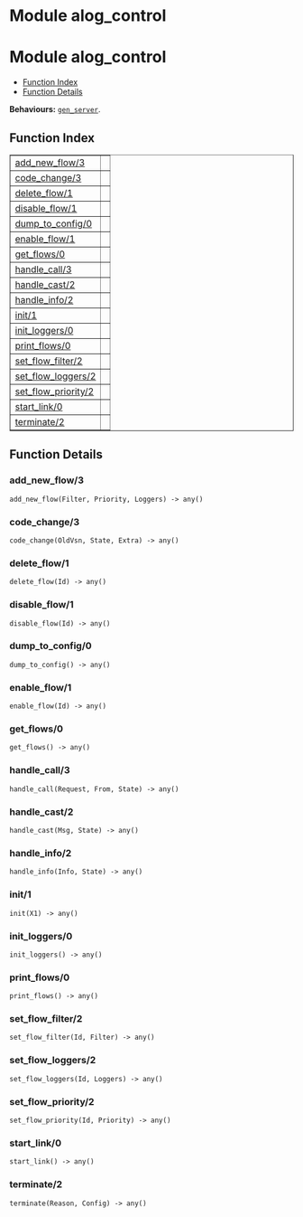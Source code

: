 Module alog_control
===================


<h1>Module alog_control</h1>

* [Function Index](#index)
* [Function Details](#functions)






__Behaviours:__ [`gen_server`](gen_server.md).

<h2><a name="index">Function Index</a></h2>



<table width="100%" border="1" cellspacing="0" cellpadding="2" summary="function index"><tr><td valign="top"><a href="#add_new_flow-3">add_new_flow/3</a></td><td></td></tr><tr><td valign="top"><a href="#code_change-3">code_change/3</a></td><td></td></tr><tr><td valign="top"><a href="#delete_flow-1">delete_flow/1</a></td><td></td></tr><tr><td valign="top"><a href="#disable_flow-1">disable_flow/1</a></td><td></td></tr><tr><td valign="top"><a href="#dump_to_config-0">dump_to_config/0</a></td><td></td></tr><tr><td valign="top"><a href="#enable_flow-1">enable_flow/1</a></td><td></td></tr><tr><td valign="top"><a href="#get_flows-0">get_flows/0</a></td><td></td></tr><tr><td valign="top"><a href="#handle_call-3">handle_call/3</a></td><td></td></tr><tr><td valign="top"><a href="#handle_cast-2">handle_cast/2</a></td><td></td></tr><tr><td valign="top"><a href="#handle_info-2">handle_info/2</a></td><td></td></tr><tr><td valign="top"><a href="#init-1">init/1</a></td><td></td></tr><tr><td valign="top"><a href="#init_loggers-0">init_loggers/0</a></td><td></td></tr><tr><td valign="top"><a href="#print_flows-0">print_flows/0</a></td><td></td></tr><tr><td valign="top"><a href="#set_flow_filter-2">set_flow_filter/2</a></td><td></td></tr><tr><td valign="top"><a href="#set_flow_loggers-2">set_flow_loggers/2</a></td><td></td></tr><tr><td valign="top"><a href="#set_flow_priority-2">set_flow_priority/2</a></td><td></td></tr><tr><td valign="top"><a href="#start_link-0">start_link/0</a></td><td></td></tr><tr><td valign="top"><a href="#terminate-2">terminate/2</a></td><td></td></tr></table>




<h2><a name="functions">Function Details</a></h2>


<a name="add_new_flow-3"></a>

<h3>add_new_flow/3</h3>





`add_new_flow(Filter, Priority, Loggers) -> any()`

<a name="code_change-3"></a>

<h3>code_change/3</h3>





`code_change(OldVsn, State, Extra) -> any()`

<a name="delete_flow-1"></a>

<h3>delete_flow/1</h3>





`delete_flow(Id) -> any()`

<a name="disable_flow-1"></a>

<h3>disable_flow/1</h3>





`disable_flow(Id) -> any()`

<a name="dump_to_config-0"></a>

<h3>dump_to_config/0</h3>





`dump_to_config() -> any()`

<a name="enable_flow-1"></a>

<h3>enable_flow/1</h3>





`enable_flow(Id) -> any()`

<a name="get_flows-0"></a>

<h3>get_flows/0</h3>





`get_flows() -> any()`

<a name="handle_call-3"></a>

<h3>handle_call/3</h3>





`handle_call(Request, From, State) -> any()`

<a name="handle_cast-2"></a>

<h3>handle_cast/2</h3>





`handle_cast(Msg, State) -> any()`

<a name="handle_info-2"></a>

<h3>handle_info/2</h3>





`handle_info(Info, State) -> any()`

<a name="init-1"></a>

<h3>init/1</h3>





`init(X1) -> any()`

<a name="init_loggers-0"></a>

<h3>init_loggers/0</h3>





`init_loggers() -> any()`

<a name="print_flows-0"></a>

<h3>print_flows/0</h3>





`print_flows() -> any()`

<a name="set_flow_filter-2"></a>

<h3>set_flow_filter/2</h3>





`set_flow_filter(Id, Filter) -> any()`

<a name="set_flow_loggers-2"></a>

<h3>set_flow_loggers/2</h3>





`set_flow_loggers(Id, Loggers) -> any()`

<a name="set_flow_priority-2"></a>

<h3>set_flow_priority/2</h3>





`set_flow_priority(Id, Priority) -> any()`

<a name="start_link-0"></a>

<h3>start_link/0</h3>





`start_link() -> any()`

<a name="terminate-2"></a>

<h3>terminate/2</h3>





`terminate(Reason, Config) -> any()`


